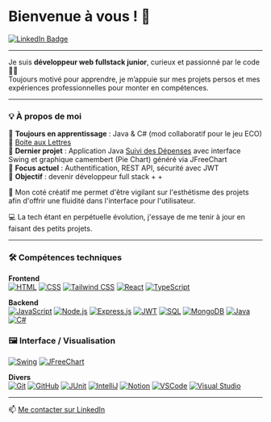 # Bienvenue à vous ! 👋 
<a href="https://www.linkedin.com/in/stevenriviere">
  <img src="https://img.shields.io/badge/LinkedIn-blue?style=for-the-badge&logo=linkedin&logoColor=white" alt="LinkedIn Badge"/>
</a>

---

Je suis **développeur web fullstack junior**, curieux et passionné par le code 👨‍💻  
Toujours motivé pour apprendre, je m’appuie sur mes projets persos et mes expériences professionnelles pour monter en compétences.

---

### 💡 À propos de moi

🌱 **Toujours en apprentissage** : Java & C# (mod collaboratif pour le jeu ECO)
🔗 [Boite aux Lettres](https://github.com/ton-repo)  
🚀 **Dernier projet** : Application Java [Suivi des Dépenses](https://github.com/Steven-Riviere/Suivi-Depenses.git) avec interface Swing et graphique camembert (Pie Chart) généré via JFreeChart  
🔐 **Focus actuel** : Authentification, REST API, sécurité avec JWT  
🎯 **Objectif** : devenir développeur full stack + +

🎨 Mon coté créatif me permet d'être vigilant sur l'esthétisme des projets afin d'offrir une fluidité dans l'interface pour l'utilisateur.  

💻 La tech étant en perpétuelle évolution, j'essaye de me tenir à jour en faisant des petits projets.  

---

### 🛠️ Compétences techniques

**Frontend**  
<a href="https://developer.mozilla.org/fr/docs/Web/HTML" target="_blank"><img src="https://img.shields.io/badge/HTML-E34F26?style=flat&logo=html5&logoColor=white" alt="HTML"/></a>
<a href="https://developer.mozilla.org/fr/docs/Web/CSS" target="_blank"><img src="https://img.shields.io/badge/CSS-1572B6?style=flat&logo=css3&logoColor=white" alt="CSS"/></a>
<a href="https://tailwindcss.com/docs" target="_blank"><img src="https://img.shields.io/badge/TailwindCSS-06B6D4?style=flat&logo=tailwindcss&logoColor=white" alt="Tailwind CSS"/></a>
<a href="https://fr.reactjs.org/" target="_blank"><img src="https://img.shields.io/badge/React-61DAFB?style=flat&logo=react&logoColor=black" alt="React"/></a>
<a href="https://www.typescriptlang.org/docs/" target="_blank"><img src="https://img.shields.io/badge/TypeScript-3178C6?style=flat&logo=typescript&logoColor=white" alt="TypeScript"/></a>

**Backend**  
<a href="https://developer.mozilla.org/fr/docs/Web/JavaScript" target="_blank"><img src="https://img.shields.io/badge/JavaScript-F7DF1E?style=flat&logo=javascript&logoColor=black" alt="JavaScript"/></a>
<a href="https://nodejs.org/en/docs" target="_blank"><img src="https://img.shields.io/badge/Node.js-339933?style=flat&logo=nodedotjs&logoColor=white" alt="Node.js"/></a>
<a href="https://expressjs.com/fr/" target="_blank"><img src="https://img.shields.io/badge/Express.js-000000?style=flat&logo=express&logoColor=white" alt="Express.js"/></a>
<a href="https://jwt.io/introduction" target="_blank"><img src="https://img.shields.io/badge/JWT-000000?style=flat&logo=jsonwebtokens&logoColor=white" alt="JWT"/></a>
<a href="https://sql.sh/" target="_blank"><img src="https://img.shields.io/badge/SQL-003B57?style=flat&logo=sqlite&logoColor=white" alt="SQL"/></a>
<a href="https://www.mongodb.com/docs/" target="_blank"><img src="https://img.shields.io/badge/MongoDB-47A248?style=flat&logo=mongodb&logoColor=white" alt="MongoDB"/></a>
<a href="https://www.oracle.com/fr/java/technologies/javase-documentation.html" target="_blank"><img src="https://img.shields.io/badge/Java-007396?style=flat&logo=java&logoColor=white" alt="Java"/></a>
<a href="https://learn.microsoft.com/fr-fr/dotnet/csharp/" target="_blank"><img src="https://img.shields.io/badge/C%23-239120?style=flat&logo=csharp&logoColor=white" alt="C#"/></a>

### 🖼️ Interface / Visualisation

<a href="https://docs.oracle.com/javase/tutorial/uiswing/" target="_blank"><img src="https://img.shields.io/badge/Swing-A6A6A6?style=flat&logo=java&logoColor=black" alt="Swing"/></a>
<a href="https://github.com/jfree/jfreechart" target="_blank"><img src="https://img.shields.io/badge/JFreeChart-0094D8?style=flat&logo=chart&logoColor=white" alt="JFreeChart"/></a>


**Divers**  
<a href="https://git-scm.com/doc" target="_blank"><img src="https://img.shields.io/badge/Git-F05032?style=flat&logo=git&logoColor=white" alt="Git"/></a>
<a href="https://github.com" target="_blank"><img src="https://img.shields.io/badge/GitHub-181717?style=flat&logo=github&logoColor=white" alt="GitHub"/></a>
<a href="https://junit.org/junit5/docs/current/user-guide/" target="_blank"><img src="https://img.shields.io/badge/JUnit-25A162?style=flat&logo=junit5&logoColor=white" alt="JUnit"/></a>
<a href="https://www.jetbrains.com/idea/" target="_blank"><img src="https://img.shields.io/badge/IntelliJIDEA-000000?style=flat&logo=intellijidea&logoColor=white" alt="IntelliJ"/></a>
<a href="https://www.notion.so/fr-fr/product" target="_blank"><img src="https://img.shields.io/badge/Notion-000000?style=flat&logo=notion&logoColor=white" alt="Notion"/></a>
<a href="https://code.visualstudio.com/docs" target="_blank"><img src="https://img.shields.io/badge/VSCode-007ACC?style=flat&logo=visualstudiocode&logoColor=white" alt="VSCode"/></a>
<a href="https://visualstudio.microsoft.com/fr/" target="_blank"><img src="https://img.shields.io/badge/Visual Studio-5C2D91?style=flat&logo=visualstudio&logoColor=white" alt="Visual Studio"/></a>


---
📫 [Me contacter sur LinkedIn](https://www.linkedin.com/in/stevenriviere)
